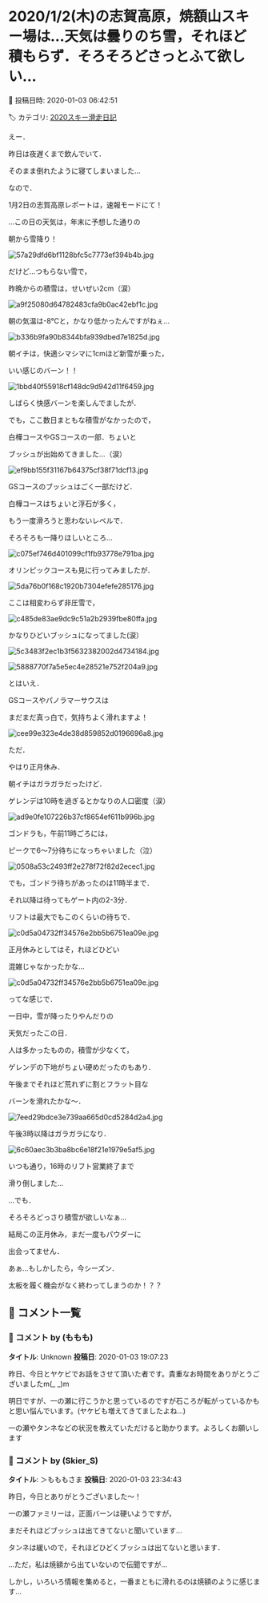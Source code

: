 # 2020/1/2(木)の志賀高原，焼額山スキー場は…天気は曇りのち雪，それほど積もらず．そろそろどさっとふて欲しい…

📅 投稿日時: 2020-01-03 06:42:51

🏷️ カテゴリ: [2020スキー滑走日記](c282e9230de179e245c7334eabeb0a3b3.md)

えー．


昨日は夜遅くまで飲んでいて．


そのまま倒れたように寝てしまいました…





なので．


1月2日の志賀高原レポートは，速報モードにて！





…この日の天気は，年末に予想した通りの


朝から雪降り！




![57a29dfd6bf1128bfc5c7773ef394b4b.jpg](images/57a29dfd6bf1128bfc5c7773ef394b4b.jpg)




だけど…つもらない雪で，


昨晩からの積雪は，せいぜい2cm（涙）




![a9f25080d64782483cfa9b0ac42ebf1c.jpg](images/a9f25080d64782483cfa9b0ac42ebf1c.jpg)




朝の気温は-8℃と，かなり低かったんですがねぇ…




![b336b9fa90b8344bfa939dbed7e1825d.jpg](images/b336b9fa90b8344bfa939dbed7e1825d.jpg)







朝イチは，快適シマシマに1cmほど新雪が乗った，


いい感じのバーン！！




![1bbd40f55918cf148dc9d942d11f6459.jpg](images/1bbd40f55918cf148dc9d942d11f6459.jpg)




しばらく快感バーンを楽しんでましたが．


でも，ここ数日まともな積雪がなかったので，


白樺コースやGSコースの一部．ちょいと


ブッシュが出始めてきました…（涙）




![ef9bb155f31167b64375cf38f71dcf13.jpg](images/ef9bb155f31167b64375cf38f71dcf13.jpg)




GSコースのブッシュはごく一部だけど．


白樺コースはちょいと浮石が多く，


もう一度滑ろうと思わないレベルで．


そろそろも一降りほしいところ…




![c075ef746d401099cf1fb93778e791ba.jpg](images/c075ef746d401099cf1fb93778e791ba.jpg)




オリンピックコースも見に行ってみましたが．




![5da76b0f168c1920b7304efefe285176.jpg](images/5da76b0f168c1920b7304efefe285176.jpg)




ここは相変わらず非圧雪で，




![c485de83ae9dc9c51a2b2939fbe80ffa.jpg](images/c485de83ae9dc9c51a2b2939fbe80ffa.jpg)




かなりひどいブッシュになってました(涙）




![5c3483f2ec1b3f5632382002d4734184.jpg](images/5c3483f2ec1b3f5632382002d4734184.jpg)









![5888770f7a5e5ec4e28521e752f204a9.jpg](images/5888770f7a5e5ec4e28521e752f204a9.jpg)







とはいえ．


GSコースやパノラマーサウスは


まだまだ真っ白で，気持ちよく滑れますよ！




![cee99e323e4de38d859852d0196696a8.jpg](images/cee99e323e4de38d859852d0196696a8.jpg)







ただ．


やはり正月休み．


朝イチはガラガラだったけど．


ゲレンデは10時を過ぎるとかなりの人口密度（涙）




![ad9e0fe107226b37cf8654ef611b996b.jpg](images/ad9e0fe107226b37cf8654ef611b996b.jpg)




ゴンドラも，午前11時ごろには，


ピークで6～7分待ちになっちゃいました（泣）




![0508a53c2493ff2e278f72f82d2ecec1.jpg](images/0508a53c2493ff2e278f72f82d2ecec1.jpg)




でも，ゴンドラ待ちがあったのは11時半まで．


それ以降は待ってもゲート内の2-3分．


リフトは最大でもこのくらいの待ちで．




![c0d5a04732ff34576e2bb5b6751ea09e.jpg](images/c0d5a04732ff34576e2bb5b6751ea09e.jpg)




正月休みとしてはそ，れほどひどい


混雑じゃなかったかな…




![c0d5a04732ff34576e2bb5b6751ea09e.jpg](images/c0d5a04732ff34576e2bb5b6751ea09e.jpg)







ってな感じで．


一日中，雪が降ったりやんだりの


天気だったこの日．


人は多かったものの，積雪が少なくて，


ゲレンデの下地がちょい硬めだったのもあり．


午後までそれほど荒れずに割とフラット目な


バーンを滑れたかな～．




![7eed29bdce3e739aa665d0cd5284d2a4.jpg](images/7eed29bdce3e739aa665d0cd5284d2a4.jpg)




午後3時以降はガラガラになり．




![6c60aec3b3ba8bc6e18f21e1979e5af5.jpg](images/6c60aec3b3ba8bc6e18f21e1979e5af5.jpg)




いつも通り，16時のリフト営業終了まで


滑り倒しました…





…でも．


そろそろどっさり積雪が欲しいなぁ…


結局この正月休み，まだ一度もパウダーに


出会ってません．


あぁ…もしかしたら，今シーズン．


太板を履く機会がなく終わってしまうのか！？？

## 💬 コメント一覧

### 💬 コメント by (ももも)
**タイトル**: Unknown
**投稿日**: 2020-01-03 19:07:23

昨日、今日とヤケビでお話をさせて頂いた者です。貴重なお時間をありがとうございましたm(_ _)m

明日ですが、一の瀬に行こうかと思っているのですが石ころが転がっているかもと思い悩んでいます。(ヤケビも増えてきてましたよね…)

一の瀬やタンネなどの状況を教えていただけると助かります。よろしくお願いします

### 💬 コメント by (Skier_S)
**タイトル**: ＞もももさま
**投稿日**: 2020-01-03 23:34:43

昨日，今日とありがとうございました～！

一の瀬ファミリーは，正面バーンは硬いようですが，

まだそれほどブッシュは出てきてないと聞いています…

タンネは緩いので，それほどひどくブッシュは出てないと思います．

…ただ，私は焼額から出ていないので伝聞ですが…



しかし，いろいろ情報を集めると，一番まともに滑れるのは焼額のように感じます…

